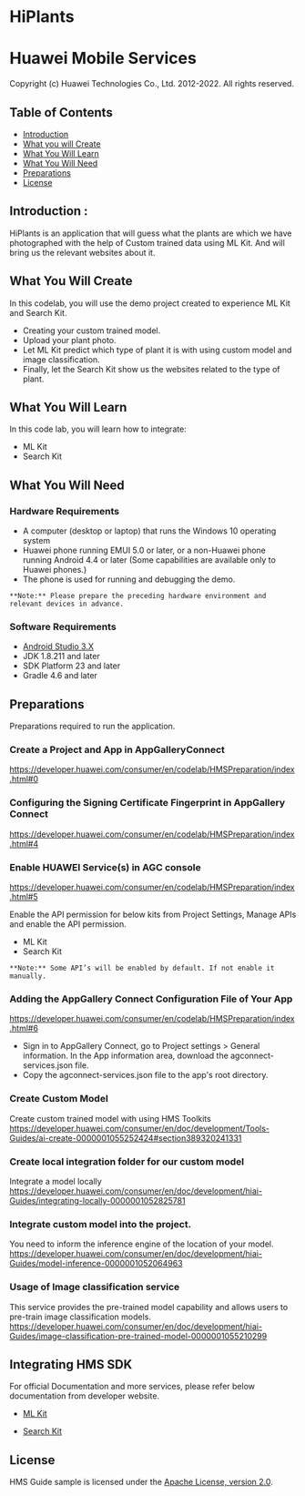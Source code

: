 # HiPlants

# Huawei Mobile Services
Copyright (c) Huawei Technologies Co., Ltd. 2012-2022. All rights reserved.

## Table of Contents
* [Introduction](#introduction)
* [What you will Create](#what-you-will-create)
* [What You Will Learn](#what-you-will-learn)
* [What You Will Need](#what-you-will-need)
* [Preparations](#preparations)
* [License](#license)

## Introduction :

HiPlants is an application that will guess what the plants are which we have photographed with the help of Custom trained data using ML Kit. And will bring us the relevant websites about it.

## What You Will Create

In this codelab, you will use the demo project created to experience ML Kit and Search Kit.

*	Creating your custom trained model.
*	Upload your plant photo.
*	Let ML Kit predict which type of plant it is with using custom model and image classification.
*	Finally, let the Search Kit show us the websites related to the type of plant.


## What You Will Learn

In this code lab, you will learn how to integrate:
*	ML Kit
*	Search Kit


## What You Will Need

### Hardware Requirements

* A computer (desktop or laptop) that runs the Windows 10 operating system
* Huawei phone running EMUI 5.0 or later, or a non-Huawei phone running Android 4.4 or later (Some capabilities are available only to Huawei phones.)
* The phone is used for running and debugging the demo.
```
**Note:** Please prepare the preceding hardware environment and relevant devices in advance.
```
### Software Requirements

*	[Android Studio 3.X](https://developer.android.com/studio)
*	JDK 1.8.211 and later 
*	SDK Platform 23 and later
*	Gradle 4.6 and later


## Preparations
Preparations required to run the application.

### Create a Project and App in AppGalleryConnect
https://developer.huawei.com/consumer/en/codelab/HMSPreparation/index.html#0

### Configuring the Signing Certificate Fingerprint in AppGallery Connect
https://developer.huawei.com/consumer/en/codelab/HMSPreparation/index.html#4

### Enable HUAWEI Service(s) in AGC console
https://developer.huawei.com/consumer/en/codelab/HMSPreparation/index.html#5

Enable the API permission for below kits from Project Settings, Manage APIs and enable the API permission.
*	ML Kit
*	Search Kit


```
**Note:** Some API’s will be enabled by default. If not enable it manually.
```

### Adding the AppGallery Connect Configuration File of Your App
https://developer.huawei.com/consumer/en/codelab/HMSPreparation/index.html#6

* Sign in to AppGallery Connect, go to Project settings > General information. In the App information area, download the agconnect-services.json file.
* Copy the agconnect-services.json file to the app's root directory.

### Create Custom Model
Create custom trained model with using HMS Toolkits 
https://developer.huawei.com/consumer/en/doc/development/Tools-Guides/ai-create-0000001055252424#section389320241331

### Create local integration folder for our custom model
Integrate a model locally
https://developer.huawei.com/consumer/en/doc/development/hiai-Guides/integrating-locally-0000001052825781

### Integrate custom model into the project.
You need to inform the inference engine of the location of your model.
https://developer.huawei.com/consumer/en/doc/development/hiai-Guides/model-inference-0000001052064963


### Usage of Image classification service
This service provides the pre-trained model capability and allows users to pre-train image classification models.
https://developer.huawei.com/consumer/en/doc/development/hiai-Guides/image-classification-pre-trained-model-0000001055210299


## Integrating HMS SDK
For official Documentation and more services, please refer below documentation from developer website.

*  [ML Kit](https://developer.huawei.com/consumer/en/hms/huawei-mlkit/)

*  [Search Kit](https://developer.huawei.com/consumer/en/hms/huawei-searchkit/)




## License
HMS Guide sample is licensed under the [Apache License, version 2.0](http://www.apache.org/licenses/LICENSE-2.0).